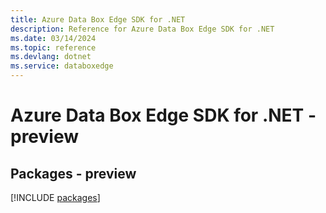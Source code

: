 ```yaml
---
title: Azure Data Box Edge SDK for .NET
description: Reference for Azure Data Box Edge SDK for .NET
ms.date: 03/14/2024
ms.topic: reference
ms.devlang: dotnet
ms.service: databoxedge
---
```

# Azure Data Box Edge SDK for .NET - preview
## Packages - preview
[!INCLUDE [packages](data-box-edge-index.md)]